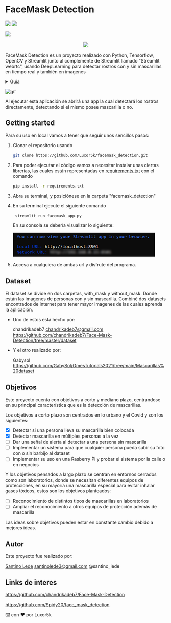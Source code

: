 # FaceMask Detection

<img src="https://badges.aleen42.com/src/python.svg" /> <img src= "https://badges.aleen42.com/src/tensorflow.svg"/>

<a href= https://www.linkedin.com/in/santino-lede-06b9931b2/> <img src="https://img.shields.io/badge/LinkedIn-0077B5?style=for-the-badge&logo=linkedin&logoColor=white" /></a>

          

<p align="center">
  <img src="https://user-images.githubusercontent.com/62902607/157745081-8108308f-cfee-4aab-a09e-e328fa6f40c4.png" width="250">
</p>

FaceMask Detection es un proyecto realizado con Python, Tensorflow, OpenCV y Streamlit junto al complemente de Streamlit llamado "Streamlit webrtc", usando DeepLearning para detectar rostros con y sin mascarillas en tiempo real y también en imagenes

<details>
<summary>Guía</summary>
  <ol>
    <li>
      <a href="#getting-started">Getting Started</a>
    </li>
    <li>
        <a href="#dataset">Dataset</a>
    </li>
    <li><a href="#objetivos">Objetivos</a></li>
    <li><a href="#autor">Developer</a></li>
    <li><a href="#links-de-interes">Contributing</a></li>
  </ol>
</details>


![gif](https://media.giphy.com/media/gTYQ5Codx1Hp7lYJ0D/giphy.gif)

Al ejecutar esta aplicación se abrirá una app la cual detectará los rostros directamente, detectando si el mismo posee mascarilla o no.

## Getting started

Para su uso en local vamos a tener que seguir unos sencillos pasos:

1.  Clonar el repositorio usando 
    ```bash
    git clone https://github.com/Luxor5k/facemask_detection.git
    ```

1.  Para poder ejecutar el código vamos a necesitar instalar unas ciertas librerías, las cuales están representadas en [requirements.txt](https://github.com/Luxor5k/facemask_detection/blob/main/requirements.txt) con el comando
    ```bash
    pip install -r requirements.txt
    ```

1. Abra su terminal, y posiciónese en la carpeta "facemask_detection" 

1. En su terminal ejecute el siguiente comando

   ```bash
    streamlit run facemask_app.py
   ```

    En su consola se debería visualizar lo siguiente:

    ![streamlit-terminal](img/terminal-streamlit.png)

5.  Accesa a cualquiera de ambas url y disfrute del programa.

## Dataset

El dataset se divide en dos carpetas, with_mask y without_mask. Donde están las imagenes de personas con y sin mascarilla. Combiné dos datasets encontrados de internet para tener mayor imagenes de las cuales aprenda la aplicación.

- Uno de estos está hecho por:

    chandrikadeb7 chandrikadeb7@gmail.com
    https://github.com/chandrikadeb7/Face-Mask-Detection/tree/master/dataset

- Y el otro realizado por:

    Gabysol 
    https://github.com/GabySol/OmesTutorials2021/tree/main/Mascarillas%20dataset

## Objetivos

Este proyecto cuenta con objetivos a corto y mediano plazo, centrandose en su principal característica que es la detección de mascarillas.

Los objetivos a corto plazo son centrados en lo urbano y el Covid y son los siguientes:

- [x] Detectar si una persona lleva su mascarilla bien colocada
- [x] Detectar mascarilla en múltiples personas a la vez
- [ ] Dar una señal de alerta al detectar a una persona sin mascarilla
- [ ] Implementar un sistema para que cualquier persona pueda subir su foto con o sin barbijo al dataset
- [ ] Implementar su uso en una Rasberry Pi y probar el sistema por la calle o en negocios

Y los objetivos pensados a largo plazo se centran en entornos cerrados como son laboratorios, donde se necesitan diferentes equipos de protecciones, en su mayoría una mascarilla especial para evitar inhalar gases tóxicos, estos son los objetivos planteados:

- [ ] Reconocimiento de distintos tipos de mascarillas en laboratorios
- [ ] Ampliar el reconocimiento a otros equipos de protección además de mascarilla

Las ideas sobre objetivos pueden estar en constante cambio debido a mejores ideas.

## Autor

Este proyecto fue realizado por:

[Santino Lede](https://github.com/Luxor5k) santinolede3@gmail.com 
@santino_lede

## Links de interes

https://github.com/chandrikadeb7/Face-Mask-Detection

https://github.com/Spidy20/face_mask_detection



⌨️ con ❤️ por Luxor5k
